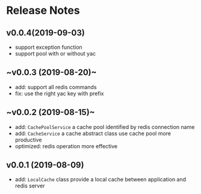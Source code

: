 # Release Notes

## v0.0.4(2019-09-03)

- support exception function
- support pool with or without yac

## ~v0.0.3 (2019-08-20)~

- add: support all redis commands
- fix: use the right yac key with prefix

## ~v0.0.2 (2019-08-15)~

- add: `CachePoolService` a cache pool identified by redis connection name
- add: `CacheService` a cache abstract class use cache pool more productive
- optimized: redis operation more effective

## v0.0.1 (2019-08-09)

- add: `LocalCache` class provide a local cache between application and redis server
